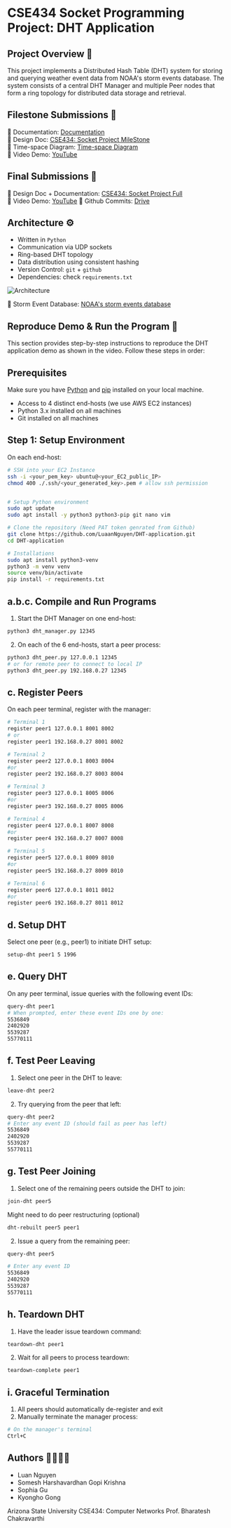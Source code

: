 # CSE434 Socket Programming Project: DHT Application

## Project Overview 🌟

This project implements a Distributed Hash Table (DHT) system for storing and querying weather event data from NOAA's storm events database. The system consists of a central DHT Manager and multiple Peer nodes that form a ring topology for distributed data storage and retrieval.

## Filestone Submissions 📑

📌 Documentation: [Documentation](https://docs.google.com/document/d/1zdzy2W98iVG3k-rULQHCNX07EMCQG1knNZorXkv003U/edit?tab=t.0)  
📌 Design Doc: [CSE434: Socket Project MileStone](https://docs.google.com/document/d/1zIXYn8LTUxaovb8iLyP6x7aYPeaWQDtc4o6muHAUQH4/edit?tab=t.0#heading=h.mz71e5s6w1lg)  
📌 Time-space Diagram: [Time-space Diagram](https://docs.google.com/presentation/d/1ufCHWC4uRkZ89WrBdrQZOXyu7C4mGx7TVxSi8UaxVyE/edit#slide=id.p)  
📌 Video Demo: [YouTube](https://youtu.be/R7nA6OKfetA)

## Final Submissions 📑

📌 Design Doc + Documentation: [CSE434: Socket Project Full](https://docs.google.com/document/d/1zIXYn8LTUxaovb8iLyP6x7aYPeaWQDtc4o6muHAUQH4/edit?tab=t.0#heading=h.mz71e5s6w1lg)  
📌 Video Demo: [YouTube](https://youtu.be/S33Fj8oY_DY)
📌 Github Commits: [Drive](https://drive.google.com/drive/folders/1nBXxDEpthWZ75lvFwhI2Rk8nTgeHF7kl)

## Architecture ⚙️

- Written in `Python`
- Communication via UDP sockets
- Ring-based DHT topology
- Data distribution using consistent hashing
- Version Control: `git` + `github`
- Dependencies: check `requirements.txt`

![Architecture](architecture.png)

💽 Storm Event Database: [NOAA's storm events database](https://www.ncdc.noaa.gov/stormevents/)

## Reproduce Demo & Run the Program 🎯

This section provides step-by-step instructions to reproduce the DHT application demo as shown in the video. Follow these steps in order:

## Prerequisites

Make sure you have [Python](https://www.python.org/downloads/) and [pip](https://pip.pypa.io/en/stable/installation/) installed on your local machine.

- Access to 4 distinct end-hosts (we use AWS EC2 instances)
- Python 3.x installed on all machines
- Git installed on all machines

## Step 1: Setup Environment

On each end-host:

```bash
# SSH into your EC2 Instance
ssh -i <your_pem_key> ubuntu@<your_EC2_public_IP>
chmod 400 ./.ssh/<your_generated_key>.pem # allow ssh permission


# Setup Python environment
sudo apt update
sudo apt install -y python3 python3-pip git nano vim

# Clone the repository (Need PAT token genrated from Github)
git clone https://github.com/LuaanNguyen/DHT-application.git
cd DHT-application

# Installations
sudo apt install python3-venv
python3 -m venv venv
source venv/bin/activate
pip install -r requirements.txt
```

## a.b.c. Compile and Run Programs

1. Start the DHT Manager on one end-host:

```bash
python3 dht_manager.py 12345
```

2. On each of the 6 end-hosts, start a peer process:

```bash
python3 dht_peer.py 127.0.0.1 12345
# or for remote peer to connect to local IP
python3 dht_peer.py 192.168.0.27 12345
```

## c. Register Peers

On each peer terminal, register with the manager:

```bash
# Terminal 1
register peer1 127.0.0.1 8001 8002
# or
register peer1 192.168.0.27 8001 8002

# Terminal 2
register peer2 127.0.0.1 8003 8004
#or
register peer2 192.168.0.27 8003 8004

# Terminal 3
register peer3 127.0.0.1 8005 8006
#or
register peer3 192.168.0.27 8005 8006

# Terminal 4
register peer4 127.0.0.1 8007 8008
#or
register peer4 192.168.0.27 8007 8008

# Terminal 5
register peer5 127.0.0.1 8009 8010
#or
register peer5 192.168.0.27 8009 8010

# Terminal 6
register peer6 127.0.0.1 8011 8012
#or
register peer6 192.168.0.27 8011 8012
```

## d. Setup DHT

Select one peer (e.g., peer1) to initiate DHT setup:

```bash
setup-dht peer1 5 1996
```

## e. Query DHT

On any peer terminal, issue queries with the following event IDs:

```bash
query-dht peer1
# When prompted, enter these event IDs one by one:
5536849
2402920
5539287
55770111
```

## f. Test Peer Leaving

1. Select one peer in the DHT to leave:

```bash
leave-dht peer2
```

2. Try querying from the peer that left:

```bash
query-dht peer2
# Enter any event ID (should fail as peer has left)
5536849
2402920
5539287
55770111
```

## g. Test Peer Joining

1. Select one of the remaining peers outside the DHT to join:

```bash
join-dht peer5
```

Might need to do peer restructuring (optional)

```bash
dht-rebuilt peer5 peer1
```

2. Issue a query from the remaining peer:

```bash
query-dht peer5

# Enter any event ID
5536849
2402920
5539287
55770111
```

## h. Teardown DHT

1. Have the leader issue teardown command:

```bash
teardown-dht peer1
```

2. Wait for all peers to process teardown:

```bash
teardown-complete peer1
```

## i. Graceful Termination

1. All peers should automatically de-register and exit
2. Manually terminate the manager process:

```bash
# On the manager's terminal
Ctrl+C
```

## Authors 👨‍💻👩‍💻

- Luan Nguyen
- Somesh Harshavardhan Gopi Krishna
- Sophia Gu
- Kyongho Gong

Arizona State University
CSE434: Computer Networks
Prof. Bharatesh Chakravarthi
